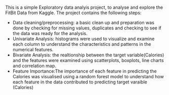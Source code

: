 This is a simple Exploratory data analyis project, to analyse and explore the FitBit Data from Kaggle. 
The project contains the following steps:
* Data cleaning/preprocessing: a basic clean up and preparation was done by checking for missing values, duplicates and checking
  to see if the data was ready for the analysis.
* Univariate Analysis: histograms were used to visualize and examine each column to understand the characteristics and patterns in the numerical features.
* Bivariate Analysis: the realtionship between the target variable(Calories) and the features were examined using scatterplots, boxplots, line charts and correlation map.
* Feature Importance:The importance of each feature in predicting the Calories was visualised using a random forest model to understand how each feature in the data contributed to predicting target varaible (Calories)
